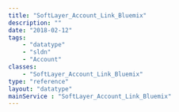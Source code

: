 ```yaml
---
title: "SoftLayer_Account_Link_Bluemix"
description: ""
date: "2018-02-12"
tags:
    - "datatype"
    - "sldn"
    - "Account"
classes:
    - "SoftLayer_Account_Link_Bluemix"
type: "reference"
layout: "datatype"
mainService : "SoftLayer_Account_Link_Bluemix"
---
```

